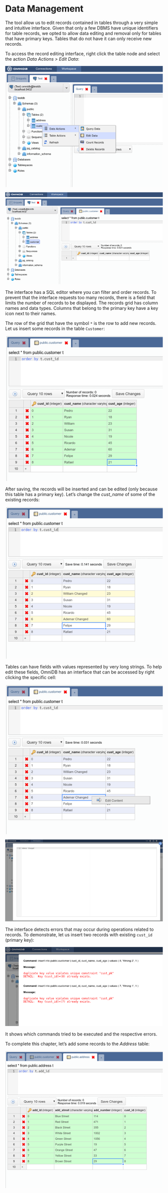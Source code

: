 # Data Management

The tool allow us to edit records contained in tables through a very simple and
intuitive interface. Given that only a few DBMS have unique identifiers for
table records, we opted to allow data editing and removal only for tables that
have primary keys. Tables that do not have it can only receive new records.

To access the record editing interface, right click the table node and select
the action *Data Actions > Edit Data*:

![](../img/07_data_management_01.png)

![](../img/07_data_management_02.png)

The interface has a SQL editor where you can filter and order records. To
prevent that the interface requests too many records, there is a field that
limits the number of records to be displayed. The records grid has column names
and data types. Columns that belong to the primary key have a key icon next to
their names.

The row of the grid that have the symbol `*` is the row to add new records. Let
us insert some records in the table `Customer`:

![](../img/07_data_management_03.png)

After saving, the records will be inserted and can be edited (only because this
table has a primary key). Let’s change the *cust_name* of some of the existing
records:

![](../img/07_data_management_04.png)

Tables can have fields with values represented by very long strings. To help
edit these fields, OmniDB has an interface that can be accessed by right
clicking the specific cell:

![](../img/07_data_management_05.png)

![](../img/07_data_management_06.png)

The interface detects errors that may occur during operations related to
records. To demonstrate, let us insert two records with existing `cust_id`
(primary key):

![](../img/07_data_management_07.png)

It shows which commands tried to be executed and the respective errors.

To complete this chapter, let’s add some records to the *Address* table:

![](../img/07_data_management_08.png)
